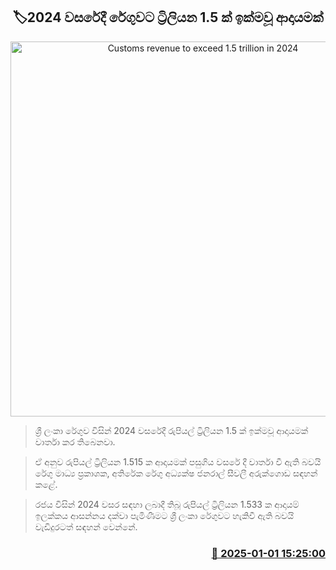 <p align='center'><b><h2 align='center' title='Customs revenue to exceed 1.5 trillion in 2024'>🏷2024 වසරේදී රේගුව​ට ට්‍රිලියන 1.5 ක් ඉක්මවූ ආදායමක්</h2></b></p>
<p align='center'><img src='https://helakuru.sgp1.cdn.digitaloceanspaces.com/esana/images/lib/customs-srilanka.jpg' width='600' alt='Customs revenue to exceed 1.5 trillion in 2024'></p>

> ශ්‍රී ලංකා රේගුව විසින් 2024 වසරේදී රුපියල් ට්‍රිලියන 1.5 ක් ඉක්මවූ ආදායමක් වාර්තා කර තිබෙනවා.

> ඒ අනුව රුපියල් ට්‍රිලියන 1.515 ක ආදායමක් පසුගිය වසරේ දී වාර්තා වී ඇති බවයි රේගු මාධ්‍ය ප්‍රකාශක, අතිරේක රේගු අධ්‍යක්ෂ ජනරාල් සීවලී අරුක්ගොඩ සඳහන් කළේ.

> රජය විසින් 2024 වසර සඳහා ලබාදී තිබූ රුපියල් ට්‍රිලියන 1.533 ක ආදායම් ඉලක්කය ආසන්නය දක්වා පැමිණීමට ශ්‍රී ලංකා රේගුවට හැකිවී ඇති බවයි වැඩිදුරටත් සඳහන් වෙන්නේ.



<h3 align='right'><a href='https://www.helakuru.lk/esana/p/106243/'>📅 2025-01-01 15:25:00</a></h3>
